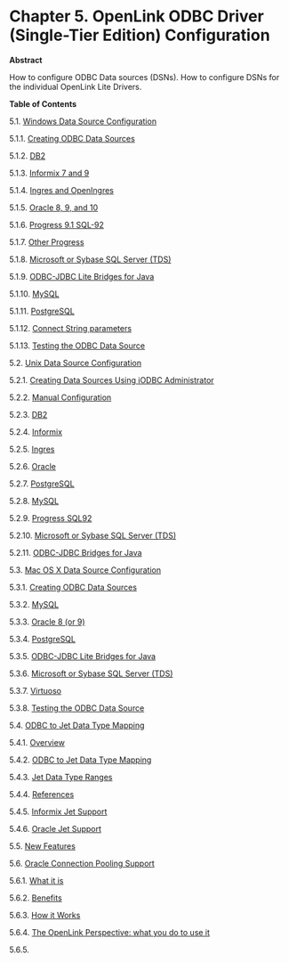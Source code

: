 <div id="lite_datasource" class="chapter">

<div class="titlepage">

<div>

<div>

# Chapter 5. OpenLink ODBC Driver (Single-Tier Edition) Configuration

</div>

<div>

<div class="abstract">

**Abstract**

How to configure ODBC Data sources (DSNs). How to configure DSNs for the
individual OpenLink Lite Drivers.

</div>

</div>

</div>

</div>

<div class="toc">

**Table of Contents**

<span class="section">5.1. [Windows Data Source
Configuration](lite_dsnconfwin.html)</span>

<span class="section">5.1.1. [Creating ODBC Data
Sources](lite_dsnconfwin.html#lite_odbcsetup)</span>

<span class="section">5.1.2.
[DB2](lite_dsnconfwin.html#liteusedb2)</span>

<span class="section">5.1.3. [Informix 7 and
9](lite_dsnconfwin.html#liteuseinformix9)</span>

<span class="section">5.1.4. [Ingres and
OpenIngres](lite_dsnconfwin.html#liteuseoping)</span>

<span class="section">5.1.5. [Oracle 8, 9, and
10](lite_dsnconfwin.html#liteuseora)</span>

<span class="section">5.1.6. [Progress 9.1
SQL-92](lite_dsnconfwin.html#liteuseprosql)</span>

<span class="section">5.1.7. [Other
Progress](lite_dsnconfwin.html#liteusepro)</span>

<span class="section">5.1.8. [Microsoft or Sybase SQL Server
(TDS)](lite_dsnconfwin.html#liteusetds)</span>

<span class="section">5.1.9. [ODBC-JDBC Lite Bridges for
Java](lite_dsnconfwin.html#liteuseoj)</span>

<span class="section">5.1.10.
[MySQL](lite_dsnconfwin.html#liteusemy)</span>

<span class="section">5.1.11.
[PostgreSQL](lite_dsnconfwin.html#liteusepgr)</span>

<span class="section">5.1.12. [Connect String
parameters](lite_dsnconfwin.html#lite_connstring)</span>

<span class="section">5.1.13. [Testing the ODBC Data
Source](lite_dsnconfwin.html#lite_odbctesting)</span>

<span class="section">5.2. [Unix Data Source
Configuration](lite_unixliteconf.html)</span>

<span class="section">5.2.1. [Creating Data Sources Using iODBC
Administrator](lite_unixliteconf.html#lite_ulitestart)</span>

<span class="section">5.2.2. [Manual
Configuration](lite_unixliteconf.html#lite_ulitedsnman)</span>

<span class="section">5.2.3.
[DB2](lite_unixliteconf.html#lite_unixlitedb2)</span>

<span class="section">5.2.4.
[Informix](lite_unixliteconf.html#lite_unixliteinformix)</span>

<span class="section">5.2.5.
[Ingres](lite_unixliteconf.html#lite_unixliteingres)</span>

<span class="section">5.2.6.
[Oracle](lite_unixliteconf.html#lite_unixliteoracle)</span>

<span class="section">5.2.7.
[PostgreSQL](lite_unixliteconf.html#lite_unixlitepostgres)</span>

<span class="section">5.2.8.
[MySQL](lite_unixliteconf.html#lite_unixlitemysql)</span>

<span class="section">5.2.9. [Progress
SQL92](lite_unixliteconf.html#lite_unixliteprogresssql92)</span>

<span class="section">5.2.10. [Microsoft or Sybase SQL Server
(TDS)](lite_unixliteconf.html#lite_unixlitemssql)</span>

<span class="section">5.2.11. [ODBC-JDBC Bridges for
Java](lite_unixliteconf.html#lite_unixliteoj)</span>

<span class="section">5.3. [Mac OS X Data Source
Configuration](lite_osxliteconf.html)</span>

<span class="section">5.3.1. [Creating ODBC Data
Sources](lite_osxliteconf.html#lite_osxodbcsetup)</span>

<span class="section">5.3.2.
[MySQL](lite_osxliteconf.html#lite_osxliteusemysql)</span>

<span class="section">5.3.3. [Oracle 8 (or
9)](lite_osxliteconf.html#lite_osxliteuseora)</span>

<span class="section">5.3.4.
[PostgreSQL](lite_osxliteconf.html#lite_osxliteusepost)</span>

<span class="section">5.3.5. [ODBC-JDBC Lite Bridges for
Java](lite_osxliteconf.html#lite_osxliteuseoj)</span>

<span class="section">5.3.6. [Microsoft or Sybase SQL Server
(TDS)](lite_osxliteconf.html#lite_osxliteusesql)</span>

<span class="section">5.3.7.
[Virtuoso](lite_osxliteconf.html#lite_osxliteusevirt)</span>

<span class="section">5.3.8. [Testing the ODBC Data
Source](lite_osxliteconf.html#lite_osxodbctesting)</span>

<span class="section">5.4. [ODBC to Jet Data Type
Mapping](lite_jetfix.html)</span>

<span class="section">5.4.1.
[Overview](lite_jetfix.html#lite_jetoverview)</span>

<span class="section">5.4.2. [ODBC to Jet Data Type
Mapping](lite_jetfix.html#lite_jetmap)</span>

<span class="section">5.4.3. [Jet Data Type
Ranges](lite_jetfix.html#lite_jetranges)</span>

<span class="section">5.4.4.
[References](lite_jetfix.html#lite_jetref)</span>

<span class="section">5.4.5. [Informix Jet
Support](lite_jetfix.html#lite_jetinf)</span>

<span class="section">5.4.6. [Oracle Jet
Support](lite_jetfix.html#lite_jetora)</span>

<span class="section">5.5. [New
Features](lite_features_odbc.xml.html)</span>

<span class="section">5.6. [Oracle Connection Pooling
Support](lite_oraconcpoolgeneric.html)</span>

<span class="section">5.6.1. [What it
is](lite_oraconcpoolgeneric.html#lite_oraconpoolwhat)</span>

<span class="section">5.6.2.
[Benefits](lite_oraconcpoolgeneric.html#lite_oraconpooladvant)</span>

<span class="section">5.6.3. [How it
Works](lite_oraconcpoolgeneric.html#lite_oraconpoolhow)</span>

<span class="section">5.6.4. [The OpenLink Perspective: what you do to
use it](lite_oraconcpoolgeneric.html#lite_oraconpooloplhow)</span>

<span class="section">5.6.5.
[](lite_oraconcpoolgeneric.html#lite_oraconcpoollite)</span>

</div>

</div>
